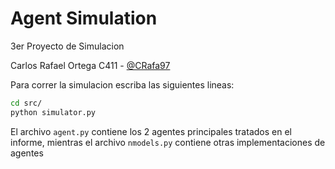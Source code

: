# Agent Simulation
3er Proyecto de Simulacion

Carlos Rafael Ortega C411 - [@CRafa97](https://github.com/CRafa97)

Para correr la simulacion escriba las siguientes lineas:

```bash
cd src/
python simulator.py
```

El archivo ```agent.py``` contiene los 2 agentes principales tratados en el informe, mientras el archivo ```nmodels.py``` contiene otras implementaciones de agentes
